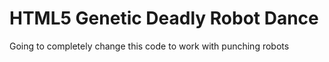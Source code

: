 HTML5 Genetic Deadly Robot Dance
==================

Going to completely change this code to work with punching robots


